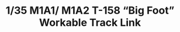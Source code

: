 ---
layout: product
title: "1/35 M1A1/ M1A2 T-158 “Big Foot” Workable Track Link"
price: "3000" 
desc: "Maketa"
img_path: "/assets/img/RFM5009.webp"
brand: "N/A"
available: false
special_offer: false
new: false
soon: false
cat: "010000"
subcat: "010800"
subsubcat: "0N/A"
sifra: "RFM5009"
popular: false
---